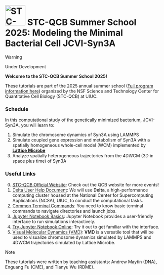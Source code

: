 # <img src="./figs/STC_logo.png" alt="STC-QCB logo" height="65"> STC-QCB Summer School 2025: Modeling the Minimal Bacterial Cell JCVI-Syn3A

> [!WARNING]
Under Development
>

**Welcome to the STC-QCB Summer School 2025!**

These tutorials are part of the 2025 annual summer school ([Full program information here](https://emails.illinois.edu/newsletter/44/374882244.html)) organized by the NSF Science and Technology Center for Quantitative Cell Biology (STC-QCB) at UIUC.

### Schedule

In this computational study of the genetically minimized bacterium, JCVI-Syn3A, you will learn to:

1. Simulate the chromosome dynamics of Syn3A using LAMMPS  
2. Simulate coupled gene expression and metabolism of Syn3A with a spatially homogeneous whole-cell model (WCM) implemented by [**Lattice Microbe**](https://github.com/Luthey-Schulten-Lab/Lattice_Microbes)  
3. Analyze spatially heterogeneous trajectories from the 4DWCM (3D in space plus time) of Syn3A  

### Useful Links
0. [STC-QCB Official Website](https://qcb.illinois.edu/): Check out the QCB website for more events!  
1. [Delta User Help Document](https://docs.ncsa.illinois.edu/systems/delta/en/latest/): We will use **Delta**, a high-performance computing cluster housed at the National Center for Supercomputing Applications (NCSA), UIUC, to conduct the computational tasks.  
2. [Common Terminal Commands](https://gist.github.com/bradtraversy/cc180de0edee05075a6139e42d5f28ce): You need to know basic terminal commands to navigate directories and launch jobs.  
3. [Jupyter Notebook Basics](https://www.dataquest.io/blog/jupyter-notebook-tutorial/): Jupyter Notebook provides a user-friendly interface to run simulations interactively.  
4. [Try Jupyter Notebook Online](https://jupyter.org/try): Try it out to get familiar with the interface.  
5. [Visual Molecular Dynamics (VMD)](https://www.ks.uiuc.edu/Research/vmd/): **VMD** is a versatile tool that will be used to visualize chromosome dynamics simulated by LAMMPS and 4DWCM trajectories simulated by Lattice Microbe.  

>[!NOTE]  
> These tutorials were written by teaching assistants: Andrew Maytin (DNA), Enguang Fu (CME), and Tianyu Wu (RDME).
